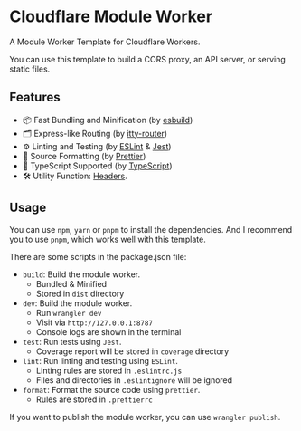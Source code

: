 # Cloudflare Module Worker

A Module Worker Template for Cloudflare Workers.

You can use this template to build a CORS proxy, an API server, or serving static files.

## Features

-   📦 Fast Bundling and Minification (by [esbuild](https://esbuild.github.io/))
-   🗂 Express-like Routing (by [itty-router](https://github.com/kwhitley/itty-router))
-   ⚙️ Linting and Testing (by [ESLint](https://eslint.org/) & [Jest](https://jestjs.io/))
-   🌈 Source Formatting (by [Prettier](https://prettier.io/))
-   🦾 TypeScript Supported (by [TypeScript](https://www.typescriptlang.org/))
-   🛠 Utility Function: [Headers](./src/headers.ts).

## Usage

You can use `npm`, `yarn` or `pnpm` to install the dependencies. And I recommend you to use `pnpm`, which works well with this template.

There are some scripts in the package.json file:

- `build`: Build the module worker.
  - Bundled & Minified
  - Stored in `dist` directory
- `dev`: Build the module worker.
  - Run `wrangler dev`
  - Visit via `http://127.0.0.1:8787`
  - Console logs are shown in the terminal
- `test`: Run tests using `Jest`.
  - Coverage report will be stored in `coverage` directory
- `lint`: Run linting and testing using `ESLint`.
  - Linting rules are stored in `.eslintrc.js`
  - Files and directories in `.eslintignore` will be ignored
- `format`: Format the source code using `prettier`.
  - Rules are stored in `.prettierrc`

If you want to publish the module worker, you can use `wrangler publish`.
